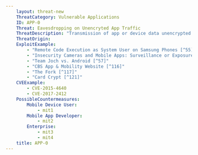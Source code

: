 ```yaml
---
    layout: threat-new
    ThreatCategory: Vulnerable Applications
    ID: APP-0
    Threat: Eavesdropping on Unencryted App Traffic
    ThreatDescription: "Transmission of app or device data unencrypted allows any attacker with access to the physical media channel (e.g. proximity to wireless radios) to intercept that data. Even if the data is not directly sensitive, it may in combination with other data, allow an attacker in infer sensitive information or conduct other attacks against the user or device (e.g. geo-physical tracking, social engineering, phishing, watering-hole attacks)."
    ThreatOrigin:
    ExploitExample:
        - "Remote Code Execution as System User on Samsung Phones [^55]"
        - "Insecurity Cameras and Mobile Apps: Surveillance or Exposure? [^56]"
        - "Team Joch vs. Android [^57]"
        - "CBS App & Mobility Website [^116]"
        - "The Fork [^117]"
        - "Card Crypt [^121]"
    CVEExample:
        - CVE-2015-4640
        - CVE-2017-2412
    PossibleCountermeasures:
        Mobile Device User:
            - mit1
        Mobile App Developer:
            - mit2
        Enterprise:
            - mit3
            - mit4
    title: APP-0
---
```

